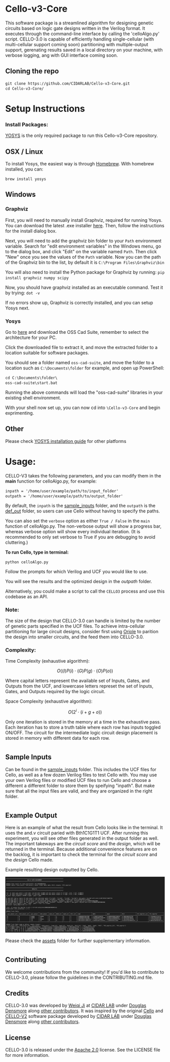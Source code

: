 # Cello-v3-Core

This software package is a streamlined algorithm for designing genetic circuits based on logic gate designs written in the Verilog format. It executes through the command-line interface by calling the 'celloAlgo.py' script. CELLO-3.0 is capable of efficiently handling single-cellular (with multi-cellular support coming soon) partitioning with multiple-output support, gerenating results saved in a local directory on your machine, with verbose logging, ang with GUI interface coming soon.

## Cloning the repo

```
git clone https://github.com/CIDARLAB/Cello-v3-Core.git
cd Cello-v3-Core/
```

# Setup Instructions
### Install Packages:
[YOSYS](https://yosyshq.net/yosys/download.html) is the only required package to run this Cello-v3-Core repository.

## OSX / Linux

To install Yosys, the easiest way is through [Homebrew](https://brew.sh). With homebrew installed, you can:
```
brew install yosys
```

## Windows

### Graphviz
First, you will need to manually install Graphviz, required for running Yosys. You can download the latest .exe installer [here](https://www.graphviz.org/download/). Then, follow the instructions for the install dialog box.

Next, you will need to add the graphviz bin folder to your ```Path``` environment variable. Search for "edit environment variables" in the Windows menu, go to the dialog box, and click "Edit" on the variable named ```Path```. Then click "New" once you see the values of the ```Path``` variable. Now you can the path of the Graphviz bin to the list, by default it is ```C:\Program Files\Graphviz\bin```

You will also need to install the Python package for Graphviz by running: ```pip install graphviz numpy scipy```

Now, you should have graphviz installed as an executable command. Test it by trying: ```dot -v```

If no errors show up, Graphviz is correctly installed, and you can setup Yosys next.

### Yosys
Go to [here](https://github.com/YosysHQ/oss-cad-suite-build/releases/tag/2023-06-16) and download the OSS Cad Suite, remember to select the architecture for your PC.

Click the downloaded file to extract it, and move the extracted folder to a location suitable for software packages. 

You should see a folder named ```oss-cad-suite```, and move the folder to a location such as ```C:\Documents\folder``` for example, and open up PowerShell:

```
cd C:\Documents\folder\
oss-cad-suite\start.bat
```
Running the above commands will load the "oss-cad-suite" libraries in your existing shell environment.

With your shell now set up, you can now cd into ```\Cello-v3-Core``` and begin exprimenting.

## Other
Please check [YOSYS installation guide](https://yosyshq.net/yosys/download.html) for other platforms


# Usage:
CELLO-V3 takes the following parameters, and you can modify them in the __main__ function for celloAlgo.py, for example:

```
inpath = '/home/user/example/path/to/input_folder'
outpath = '/home/user/example/path/to/output_folder'
```

By default, the ```inpath``` is the [sample_inputs](/sample_inputs/) folder, and the ```outpath``` is the [def_out](/def_out/) folder, so users can use Cello without having to specify the paths.

You can also set the ```verbose``` option as either ```True / False``` in the ```main``` function of celloAlgo.py. The non-verbose output will show a progress bar, whereas verbose option will show every individual iteration. (It is recommended to only set verbose to True if you are debugging to avoid cluttering.)


**To run Cello, type in terminal:**

```
python celloAlgo.py
```

Follow the prompts for which Verilog and UCF you would like to use.

You will see the results and the optimized design in the *outpath* folder.

Alternatively, you could make a script to call the ```CELLO3``` process and use this codebase as an API.

### Note: 
The size of the design that CELLO-3.0 can handle is limited by the number of genetic parts specified in the UCF files. To achieve intra-cellular partitioning for large circuit designs, consider first using [Oriole](https://github.com/CIDARLAB/genetic-circuit-partitioning-new.git) to parition the design into smaller circuits, and the feed them into CELLO-3.0. 

### Complexity:

Time Complexity (exhaustive algorithm):

$$
O((I)P(i) \cdot (G)P(g) \cdot (O)P(o))
$$

Where capital letters represent the available set of Inputs, Gates, and Outputs from the UCF, and lowercase letters represet the set of Inputs, Gates, and Outputs required by the logic circuit.

Space Complexity (exhaustive algorithm):

$$
O(2^i \cdot (i+g+o))
$$

Only one iteration is stored in the memory at a time in the exhaustive pass. Each iteration has to store a truth table where each row has inputs toggled ON/OFF. The circuit for the intermediate logic circuit design placement is stored in memory with different data for each row.

#
## Sample Inputs
Can be found in the [sample_inputs](sample_inputs/) folder. This includes the UCF files for Cello, as well as a few dozen Verilog files to test Cello with. You may use your own Verilog files or modified UCF files to run Cello and choose a different a different folder to store them by speifying "inpath". But make sure that all the input files are valid, and they are organized in the right folder.

#
## Example Output
Here is an example of what the result from Cello looks like in the terminal. It uses the and.v circuit paried with Bth1C1G1T1 UCF. After running this experiment, you will see other files generated in the output folder as well. The important takeways are the *circuit score* and the *design*, which will be returned in the terminal. Because additional convenience features are on the backlog, it is important to check the terminal for the *circuit score* and the *design* Cello made.

Example resulting design outputted by Cello.

![example output](assets/ExampleOutput_Nand+Eco111.png)

Please check the [assets](assets/) folder for further supplementary information.

#
## Contributing

We welcome contributions from the community! If you'd like to contribute to CELLO-3.0, please follow the guidelines in the CONTRIBUTING.md file.

## Credits

CELLO-3.0 was developed by [Weiqi Ji](https://ginomcfino.github.io) at [CIDAR LAB](https://www.cidarlab.org) under [Douglas Densmore](https://www.cidarlab.org/doug-densmore) along [other contributors](). It was inspired by the original [Cello](https://github.com/CIDARLAB/cello) and [CELLO-V2](https://github.com/CIDARLAB/Cello-v2.git) software package developed by [CIDAR LAB](https://www.cidarlab.org) under [Douglas Densmore](https://www.cidarlab.org/doug-densmore) along [other contributors](https://github.com/CIDARLAB).

## License

CELLO-3.0 is released under the [Apache 2.0](License.txt) license. See the LICENSE file for more information.



